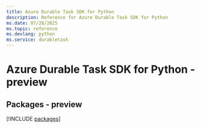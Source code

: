 ```yaml
---
title: Azure Durable Task SDK for Python
description: Reference for Azure Durable Task SDK for Python
ms.date: 07/28/2025
ms.topic: reference
ms.devlang: python
ms.service: durabletask
---
```

# Azure Durable Task SDK for Python - preview
## Packages - preview
[!INCLUDE [packages](durable-task-index.md)]